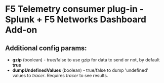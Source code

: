 # F5 Telemetry consumer plug-in - Splunk + F5 Networks Dashboard Add-on

## Additional config params:
- **gzip** (boolean) - true/false to use gzip for data to send or not, by default **true**
- **dumpUndefinedValues** (boolean) - true/false to dump 'undefined' values to *tracer*. Requires *tracer* to see results.